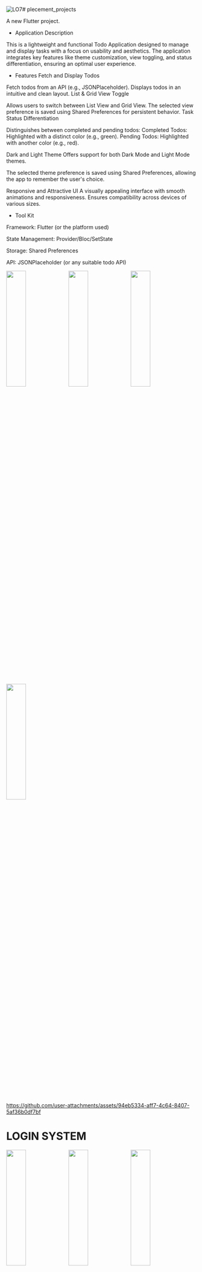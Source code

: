 ![LO7](https://github.com/user-attachments/assets/0cbbf553-69fd-41d3-9181-8e3fb6823189)# plecement_projects

A new Flutter project.

* Application Description
  
This is a lightweight and functional Todo Application designed to manage and display tasks with a focus on usability and aesthetics. The application integrates key features like theme customization, view toggling, and status differentiation, ensuring an optimal user experience.

* Features
Fetch and Display Todos


Fetch todos from an API (e.g., JSONPlaceholder).
Displays todos in an intuitive and clean layout.
List & Grid View Toggle


Allows users to switch between List View and Grid View.
The selected view preference is saved using Shared Preferences for persistent behavior.
Task Status Differentiation


Distinguishes between completed and pending todos:
Completed Todos: Highlighted with a distinct color (e.g., green).
Pending Todos: Highlighted with another color (e.g., red).


Dark and Light Theme
Offers support for both Dark Mode and Light Mode themes.


The selected theme preference is saved using Shared Preferences, allowing the app to remember the user's choice.


Responsive and Attractive UI
A visually appealing interface with smooth animations and responsiveness.
Ensures compatibility across devices of various sizes.

* Tool Kit
  
Framework: Flutter (or the platform used)

State Management: Provider/Bloc/SetState

Storage: Shared Preferences

API: JSONPlaceholder (or any suitable todo API)

 <img src="https://github.com/user-attachments/assets/e41a6b48-e94c-4c01-863f-24121343c0b0" height=28% width=32%>
 <img src="https://github.com/user-attachments/assets/c8e85018-01f3-4a26-bfc0-836332de894a" height=28% width=32%>
 <img src="https://github.com/user-attachments/assets/0a148b00-b1c5-4bf7-ae32-08b9a8f038f0" height=28% width=32%>
 <img src="https://github.com/user-attachments/assets/f237c4d8-dd4e-4d11-b8df-818b7719255f" height=28% width=32%>


https://github.com/user-attachments/assets/94eb5334-aff7-4c64-8407-5af36b0df7bf



# LOGIN SYSTEM



 <img src="https://github.com/user-attachments/assets/d99439cc-5556-4334-b442-7943ece26bba" height=28% width=32%>
 <img src="https://github.com/user-attachments/assets/ff8b0c65-11d3-486f-b9b3-2094bda255d1" height=28% width=32%>
 <img src="https://github.com/user-attachments/assets/12f0069b-3bc1-4b84-9ce8-33f713437659" height=28% width=32%>
 <img src="https://github.com/user-attachments/assets/19f2bb1b-f475-4051-a484-6549474a3d87" height=28% width=32%>
 <img src="https://github.com/user-attachments/assets/cd6635a6-ce3d-42c1-bdcc-790bfd442668" height=28% width=32%>



https://github.com/user-attachments/assets/959754b0-797b-4015-a848-663431c76a0f




